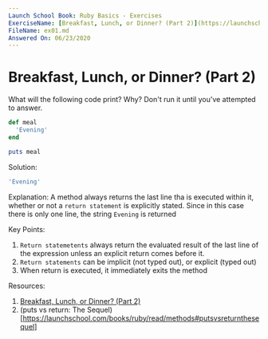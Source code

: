 ```yaml
---
Launch School Book: Ruby Basics - Exercises
ExerciseName: [Breakfast, Lunch, or Dinner? (Part 2)](https://launchschool.com/exercises/4c162eb9)
FileName: ex01.md
Answered On: 06/23/2020
---
```


# Breakfast, Lunch, or Dinner? (Part 2)

What will the following code print? Why? Don't run it until you've attempted 
to answer.

```ruby
def meal
  'Evening'
end

puts meal
```


Solution:
```ruby
'Evening'
```

Explanation: 
A method always returns the last line tha is executed within it, whether or not 
a `return statement` is explicitly stated. Since in this case there is only one 
line, the string `Evening` is returned

Key Points:
1. `Return statemetents` always return the evaluated result of the last line of the expression unless an explicit return comes before it.
2. `Return statements` can be implicit (not typed out), or explicit (typed out)
3. When return is executed, it immediately exits the method


Resources:

1. [Breakfast, Lunch, or Dinner? (Part 2)](https://launchschool.com/exercises/4c162eb9)
2. (puts vs return: The Sequel)[https://launchschool.com/books/ruby/read/methods#putsvsreturnthesequel]
